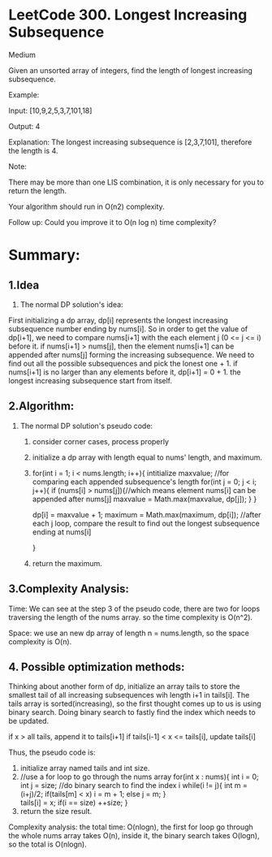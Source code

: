 # LeetCode 300. Longest Increasing Subsequence

Medium


Given an unsorted array of integers, find the length of longest increasing subsequence.

Example:

Input: [10,9,2,5,3,7,101,18]

Output: 4 

Explanation: The longest increasing subsequence is [2,3,7,101], therefore the length is 4. 

Note:

There may be more than one LIS combination, it is only necessary for you to return the length.

Your algorithm should run in O(n2) complexity.

Follow up: Could you improve it to O(n log n) time complexity?

# Summary:

## 1.Idea

1. The normal DP solution's idea:

First initializing a dp array, dp[i] represents the longest increasing subsequence number ending by nums[i].
So in order to get the value of dp[i+1], we need to compare nums[i+1] with the each element j (0 <= j <= i) before it. 
if nums[i+1] > nums[j], then the element nums[i+1] can be appended after nums[j] forming the increasing subsequence.
We need to find out all the possible subsequences and pick the lonest one + 1.
if nums[i+1] is no larger than any elements before it, dp[i+1] = 0 + 1. the longest increasing subsequence start from itself. 


## 2.Algorithm:

1. The normal DP solution's pseudo code:

   1. consider corner cases, process properly
   
   2. initialize a dp array with length equal to nums' length, and maximum.
   
   3. for(int i = 1; i < nums.length; i++){
        intitialize maxvalue; //for comparing each appended subsequence's length
        for(int j = 0; j < i; j++){
           if (nums[i] > nums[j]){//which means element nums[i] can be appended after nums[j]
                maxvalue = Math.max(maxvalue, dp[j]);
            }
         }
         
         dp[i] = maxvalue + 1;
         maximum = Math.max(maximum, dp[i]); //after each j loop, compare the result to find out the longest subsequence ending at nums[i] 
            
      }
      
    4. return the maximum.
   
## 3.Complexity Analysis:
 Time:
 We can see at the step 3 of the pseudo code, there are two for loops traversing the length of the nums array.
  so the time complexity is O(n^2).
  
 Space:
 we use an new dp array of length n = nums.length, so the space complexity is O(n).
 
 
 ## 4. Possible optimization methods:
 Thinking about another form of dp, initialize an array tails to store the smallest tail of all increasing subsequences wih length i+1 in tails[i]. 
 The tails array is sorted(increasing), so the first thought comes up to us is using binary search.
 Doing binary search to fastly find the index which needs to be updated.
 
 if x > all tails, append it to tails[i+1]
 if tails[i-1] < x <= tails[i], update tails[i]
 
 Thus, the pseudo code is:
 1. initialize array named tails and int size.
 2. //use a for loop to go through the nums array
    for(int x : nums){
       int i = 0; int j = size;
       //do binary search to find the index i 
         while(i != j){
             int m = (i+j)/2;
             if(tails[m] < x)
                 i = m + 1;
              else
                 j = m;
         }      
         tails[i] = x;
         if(i == size) ++size;
     }
 3. return the size result.    
 
 Complexity analysis:
 the total time: O(nlogn), the first for loop go through the whole nums array takes O(n), inside it, the binary search takes O(logn), so the total is O(nlogn).
